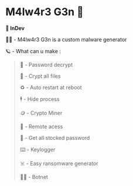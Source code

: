 # M4lw4r3 G3n 🧬
__🚧 InDev__

🏴‍☠️ - M4lw4r3 G3n is a custom malware generator 

🪐 - What can u make :
> 💸 - Password decrypt
>
> 🔑 - Crypt all files
>
> ♻️ - Auto restart at reboot
>
> 🕴️ - Hide process
>
> 🪙 - Crypto Miner
>
> 🐀 - Remote acess
>
> 🔐 - Get all stocked password
>
> ⌨️ - Keylogger
>
> ☠️ - Easy ransomware generator
>
> 🧟‍♂️ - Botnet
>
